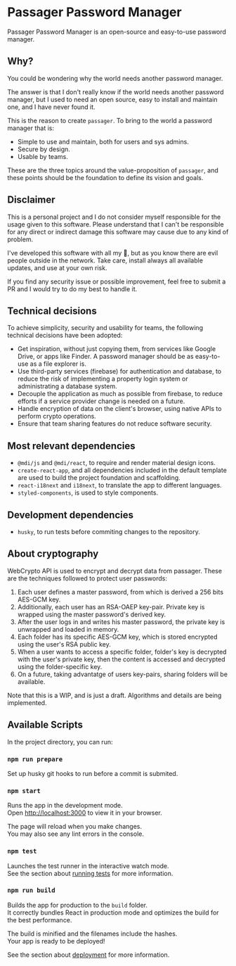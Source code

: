 # Passager Password Manager


Passager Password Manager is an open-source and easy-to-use password manager.

## Why?

You could be wondering why the world needs another password manager.

The answer is that I don't really know if the world needs another password manager, but I used to need an open source, easy to install and maintain one, and I have never found it.

This is the reason to create `passager`. To bring to the world a password manager that is:

* Simple to use and maintain, both for users and sys admins.
* Secure by design.
* Usable by teams.

These are the three topics around the value-proposition of `passager`, and these points should be the foundation to define its vision and goals.

## Disclaimer

This is a personal project and I do not consider myself responsible for the usage given to this software.
Please understand that I can't be responsible for any direct or indirect damage this software may cause due to any kind of problem.

I've developed this software with all my 💛, but as you know there are evil people outside in the network. Take care, install always all available updates, and use at your own risk.

If you find any security issue or possible improvement, feel free to submit a PR and I would try to do my best to handle it.

## Technical decisions

To achieve simplicity, security and usability for teams, the following technical decisions have been adopted:

* Get inspiration, without just copying them, from services like Google Drive, or apps like Finder. A password manager should be as easy-to-use as a file explorer is.
* Use third-party services (firebase) for authentication and database, to reduce the risk of implementing a property login system or administrating a database system.
* Decouple the application as much as possible from firebase, to reduce efforts if a service provider change is needed on a future.
* Handle encryption of data on the client's browser, using native APIs to perform crypto operations.
* Ensure that team sharing features do not reduce software security.

## Most relevant dependencies

* `@mdi/js` and `@mdi/react`, to require and render material design icons.
* `create-react-app`, and all dependencies included in the default template are used to build the project foundation and scaffolding.
* `react-i18next` and `i18next`, to translate the app to different languages.
* `styled-components`, is used to style components.

## Development dependencies

* `husky`, to run tests before commiting changes to the repository.

## About cryptography

WebCrypto API is used to encrypt and decrypt data from passager.
These are the techniques followed to protect user passwords:

1. Each user defines a master password, from which is derived a 256 bits AES-GCM key.
2. Additionally, each user has an RSA-OAEP key-pair. Private key is wrapped using the master password's derived key.
3. After the user logs in and writes his master password, the private key is unwrapped and loaded in memory.
4. Each folder has its specific AES-GCM key, which is stored encrypted using the user's RSA public key.
5. When a user wants to access a specific folder, folder's key is decrypted with the user's private key, then the content is accessed and decrypted using the folder-specific key.
6. On a future, taking advantatge of users key-pairs, sharing folders will be available.

Note that this is a WIP, and is just a draft. Algorithms and details are being implemented.

## Available Scripts

In the project directory, you can run:

### `npm run prepare`

Set up husky git hooks to run before a commit is submited.

### `npm start`

Runs the app in the development mode.\
Open [http://localhost:3000](http://localhost:3000) to view it in your browser.

The page will reload when you make changes.\
You may also see any lint errors in the console.

### `npm test`

Launches the test runner in the interactive watch mode.\
See the section about [running tests](https://facebook.github.io/create-react-app/docs/running-tests) for more information.

### `npm run build`

Builds the app for production to the `build` folder.\
It correctly bundles React in production mode and optimizes the build for the best performance.

The build is minified and the filenames include the hashes.\
Your app is ready to be deployed!

See the section about [deployment](https://facebook.github.io/create-react-app/docs/deployment) for more information.
